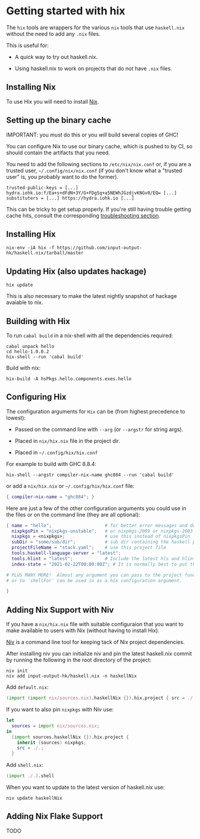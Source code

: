 # Getting started with hix

The `hix` tools are wrappers for the various `nix` tools that
use `haskell.nix` without the need to add any `.nix` files.

This is useful for:

* A quick way to try out haskell.nix.

* Using haskell.nix to work on projects that do not have
  `.nix` files.

## Installing Nix

To use Hix you will need to install [Nix](https://nixos.org/download.html).

## Setting up the binary cache

IMPORTANT: you *must* do this or you *will* build several copies of GHC!

You can configure Nix to use our binary cache, which is pushed to by CI, so should contain the artifacts that you need.

You need to add the following sections to `/etc/nix/nix.conf` or, if you are a trusted user, `~/.config/nix/nix.conf` (if you don't know what a "trusted user" is, you probably want to do the former).

```
trusted-public-keys = [...] hydra.iohk.io:f/Ea+s+dFdN+3Y/G+FDgSq+a5NEWhJGzdjvKNGv0/EQ= [...]
substituters = [...] https://hydra.iohk.io [...]
```

This can be tricky to get setup properly. If you're still having trouble getting cache hits, consult the corresponding [troubleshooting section](../reference/troubleshooting#why-am-i-building-ghc).

## Installing Hix

```
nix-env -iA hix -f https://github.com/input-output-hk/haskell.nix/tarball/master
```

## Updating Hix (also updates hackage)

```
hix update
```

This is also necessary to make the latest nightly snapshot of hackage
avaiable to nix.

## Building with Hix

To run `cabal build` in a nix-shell with all the dependencies required:

```
cabal unpack hello
cd hello-1.0.0.2
hix-shell --run 'cabal build'
```

Build with nix:

```
hix-build -A hsPkgs.hello.components.exes.hello
```

## Configuring Hix

The configuration arguments for `Hix` can be (from highest precedence to lowest):

* Passed on the command line with `--arg` (or `--argstr` for string args).

* Placed in `nix/hix.nix` file in the project dir.

* Placed in `~/.config/hix/hix.conf`

For example to build with GHC 8.8.4:

```
hix-shell --argstr compiler-nix-name ghc884 --run 'cabal build'
```

or add a `nix/hix.nix` or `~/.config/hix/hix.conf` file:

```nix
{ compiler-nix-name = "ghc884"; }
```

Here are just a few of the other configuration arguments you could use
in the files or on the command line (they are all optional):

```nix
{ name = "hello";                    # for better error messages and derivation names
  nixpkgsPin = "nixpkgs-unstable";   # or nixpkgs-2009 or nixpkgs-2003
  nixpkgs = <nixpkgs>;               # use this instead of nixpkgsPin
  subDir = "some/sub/dir";           # sub dir containing the haskell project
  projectFileName = "stack.yaml";    # use this project file
  tools.haskell-language-server = "latest";
  tools.hlint = "latest";            # Include the latest hls and hlint in the shell
  index-state = "2021-02-22T00:00:00Z"; # It is normally best to put this in `cabal.project` (not here)

# PLUS MANY MORE!  Almost any argument you can pass to the project functions
# or to `shellFor` can be used in as a hix configuration argument.

}
```

## Adding Nix Support with Niv

If you have a `nix/hix.nix` file with suitable configuraion that
you want to make available to users with Nix (without having to
install Hix).

[Niv](https://github.com/nmattia/niv) is a command line tool for keeping tack of Nix project dependencies.

After installing niv you can initialize niv and pin the latest haskell.nix
commit by running the following in the root directory of the project:

```
niv init
niv add input-output-hk/haskell.nix -n haskellNix
```

Add `default.nix`:

```nix
(import (import nix/sources.nix).haskellNix {}).hix.project { src = ./.; }
```

If you want to also pin `nixpkgs` with Niv use:

```nix
let
  sources = import nix/sources.nix;
in
  (import sources.haskellNix {}).hix.project {
    inherit (sources) nixpkgs;
    src = ./.;
  }
```

Add `shell.nix`:

```nix
(import ./.).shell
```

When you want to update to the latest version of haskell.nix use:

```
niv update haskellNix
```

## Adding Nix Flake Support

TODO


